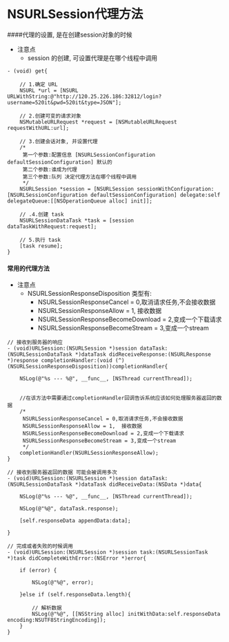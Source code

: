 # NSURLSession代理方法

####代理的设置, 是在创建session对象的时候

- 注意点
    - session 的创建, 可设置代理是在哪个线程中调用

```objc
- (void) get{

    // 1.确定 URL
    NSURL *url = [NSURL URLWithString:@"http://120.25.226.186:32812/login?username=520it&pwd=520it&type=JSON"];

    // 2.创建可变的请求对象
    NSMutableURLRequest *request = [NSMutableURLRequest requestWithURL:url];

    // 3.创建会话对象, 并设置代理
    /*
     第一个参数:配置信息 [NSURLSessionConfiguration defaultSessionConfiguration] 默认的
     第二个参数:谁成为代理
     第三个参数:队列 决定代理方法在哪个线程中调用
     */
    NSURLSession *session = [NSURLSession sessionWithConfiguration:[NSURLSessionConfiguration defaultSessionConfiguration] delegate:self delegateQueue:[[NSOperationQueue alloc] init]];

    // .4.创建 task
    NSURLSessionDataTask *task = [session dataTaskWithRequest:request];

    // 5.执行 task
    [task resume];
}
```

#### 常用的代理方法

- 注意点
    - NSURLSessionResponseDisposition 类型有:
        - NSURLSessionResponseCancel = 0,取消请求任务,不会接收数据
        -  NSURLSessionResponseAllow = 1,  接收数据
        - NSURLSessionResponseBecomeDownload = 2,变成一个下载请求
        - NSURLSessionResponseBecomeStream = 3,变成一个stream

```objc
// 接收到服务器的响应
- (void)URLSession:(NSURLSession *)session dataTask:(NSURLSessionDataTask *)dataTask didReceiveResponse:(NSURLResponse *)response completionHandler:(void (^)(NSURLSessionResponseDisposition))completionHandler{

    NSLog(@"%s --- %@", __func__, [NSThread currentThread]);


    //在该方法中需要通过completionHandler回调告诉系统应该如何处理服务器返回的数据
    /*
     NSURLSessionResponseCancel = 0,取消请求任务,不会接收数据
     NSURLSessionResponseAllow = 1,  接收数据
     NSURLSessionResponseBecomeDownload = 2,变成一个下载请求
     NSURLSessionResponseBecomeStream = 3,变成一个stream
     */
    completionHandler(NSURLSessionResponseAllow);
}

// 接收到服务器返回的数据 可能会被调用多次
- (void)URLSession:(NSURLSession *)session dataTask:(NSURLSessionDataTask *)dataTask didReceiveData:(NSData *)data{

    NSLog(@"%s --- %@", __func__, [NSThread currentThread]);

    NSLog(@"%@", dataTask.response);

    [self.responseData appendData:data];

}

// 完成或者失败的时候调用
- (void)URLSession:(NSURLSession *)session task:(NSURLSessionTask *)task didCompleteWithError:(NSError *)error{

    if (error) {

        NSLog(@"%@", error);

    }else if (self.responseData.length){

        // 解析数据
        NSLog(@"%@", [[NSString alloc] initWithData:self.responseData encoding:NSUTF8StringEncoding]);
    }
}

```
